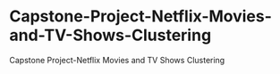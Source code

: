 # Capstone-Project-Netflix-Movies-and-TV-Shows-Clustering
Capstone Project-Netflix Movies and TV Shows Clustering
